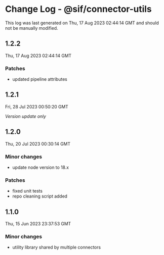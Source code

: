 # Change Log - @sif/connector-utils

This log was last generated on Thu, 17 Aug 2023 02:44:14 GMT and should not be manually modified.

## 1.2.2
Thu, 17 Aug 2023 02:44:14 GMT

### Patches

- updated pipeline attributes

## 1.2.1
Fri, 28 Jul 2023 00:50:20 GMT

_Version update only_

## 1.2.0
Thu, 20 Jul 2023 00:30:14 GMT

### Minor changes

- update node version to 18.x

### Patches

- fixed unit tests
- repo cleaning script added

## 1.1.0
Thu, 15 Jun 2023 23:37:53 GMT

### Minor changes

- utility library shared by multiple connectors

